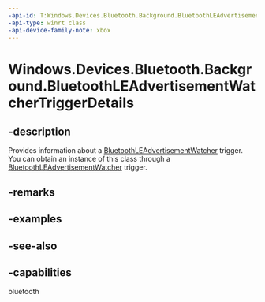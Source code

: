 ```yaml
---
-api-id: T:Windows.Devices.Bluetooth.Background.BluetoothLEAdvertisementWatcherTriggerDetails
-api-type: winrt class
-api-device-family-note: xbox
---
```


<!-- Class syntax.
public class BluetoothLEAdvertisementWatcherTriggerDetails : Windows.Devices.Bluetooth.Background.IBluetoothLEAdvertisementWatcherTriggerDetails
-->

# Windows.Devices.Bluetooth.Background.BluetoothLEAdvertisementWatcherTriggerDetails

## -description
Provides information about a [BluetoothLEAdvertisementWatcher](https://docs.microsoft.com/en-us/uwp/api/windows.devices.bluetooth.background.bluetoothleadvertisementpublishertriggerdetails) trigger. You can obtain an instance of this class through a [BluetoothLEAdvertisementWatcher](https://docs.microsoft.com/en-us/uwp/api/windows.devices.bluetooth.background.bluetoothleadvertisementpublishertriggerdetails) trigger.

## -remarks

## -examples

## -see-also

## -capabilities
bluetooth
